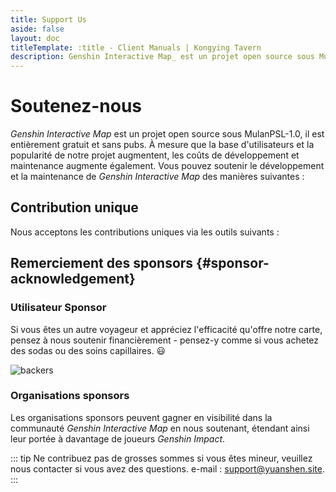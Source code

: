 ```yaml
---
title: Support Us
aside: false
layout: doc
titleTemplate: :title - Client Manuals | Kongying Tavern
description: Genshin Interactive Map_ est un projet open source sous MulanPSL-1.0, il est entièrement gratuit et sans pubs. À mesure que la base d'utilisateurs et la popularité de notre projet augmentent, les coûts de développement et maintenance augmente également.
---
```


# Soutenez-nous

_Genshin Interactive Map_ est un projet open source sous MulanPSL-1.0, il est entièrement gratuit et sans pubs.
À mesure que la base d'utilisateurs et la popularité de notre projet augmentent, les coûts de développement et maintenance augmente également. Vous pouvez soutenir le développement et la maintenance de _Genshin Interactive Map_ des manières suivantes :

## Contribution unique

Nous acceptons les contributions uniques via les outils suivants :

<Coins />

## Remerciement des sponsors {#sponsor-acknowledgement}

### Utilisateur Sponsor

Si vous êtes un autre voyageur et appréciez l'efficacité qu'offre notre carte, pensez à nous soutenir financièrement - pensez-y comme si vous achetez des sodas ou des soins capillaires. 😃

![backers](/imgs/common/backers_202347.png)

### Organisations sponsors

Les organisations sponsors peuvent gagner en visibilité dans la communauté _Genshin Interactive Map_ en nous soutenant, étendant ainsi leur portée à davantage de joueurs _Genshin Impact_.

::: tip
Ne contribuez pas de grosses sommes si vous êtes mineur, veuillez nous contacter si vous avez des questions. e-mail : support@yuanshen.site.
:::
